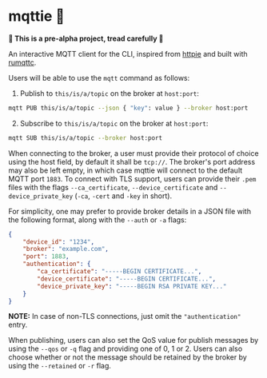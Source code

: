 # mqttie :necktie:

**:construction: This is a pre-alpha project, tread carefully :construction:**

An interactive MQTT client for the CLI, inspired from [httpie](https://github.com/httpie/httpie) and built with [rumqttc](https://docs.rs/rumqttc).

Users will be able to use the `mqtt` command as follows:
1. Publish to `this/is/a/topic` on the broker at `host:port`:
```sh
mqtt PUB this/is/a/topic --json { "key": value } --broker host:port
```
2. Subscribe to `this/is/a/topic` on the broker at `host:port`:
```sh
mqtt SUB this/is/a/topic --broker host:port
```

When connecting to the broker, a user must provide their protocol of choice using the host field, by default it shall be `tcp://`. The broker's port address may also be left empty, in which case mqttie will connect to the default MQTT port `1883`. To connect with TLS support, users can provide their `.pem` files with the flags `--ca_certificate`, `--device_certificate` and `--device_private_key` (`-ca`, `-cert` and `-key` in short). 

For simplicity, one may prefer to provide broker details in a JSON file with the following format, along with the `--auth` or `-a` flags:
```json
{
    "device_id": "1234",
    "broker": "example.com",
    "port": 1883,
    "authentication": {
        "ca_certificate": "-----BEGIN CERTIFICATE...",
        "device_certificate": "-----BEGIN CERTIFICATE...",
        "device_private_key": "-----BEGIN RSA PRIVATE KEY..."
    }
}
```
**NOTE:** In case of non-TLS connections, just omit the `"authentication"` entry.

When publishing, users can also set the QoS value for publish messages by using the `--qos` or `-q` flag and providing one of 0, 1 or 2. Users can also choose whether or not the message should be retained by the broker by using the `--retained` or `-r` flag.